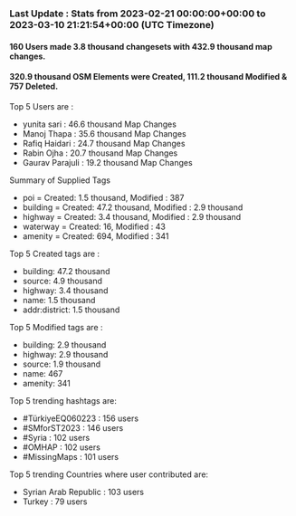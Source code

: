 ### Last Update : Stats from 2023-02-21 00:00:00+00:00 to 2023-03-10 21:21:54+00:00 (UTC Timezone)

#### 160 Users made 3.8 thousand changesets with 432.9 thousand map changes.
#### 320.9 thousand OSM Elements were Created, 111.2 thousand Modified & 757 Deleted.

Top 5 Users are : 
- yunita sari : 46.6 thousand Map Changes
- Manoj Thapa : 35.6 thousand Map Changes
- Rafiq Haidari : 24.7 thousand Map Changes
- Rabin Ojha : 20.7 thousand Map Changes
- Gaurav Parajuli : 19.2 thousand Map Changes

Summary of Supplied Tags
- poi = Created: 1.5 thousand, Modified : 387
- building = Created: 47.2 thousand, Modified : 2.9 thousand
- highway = Created: 3.4 thousand, Modified : 2.9 thousand
- waterway = Created: 16, Modified : 43
- amenity = Created: 694, Modified : 341


Top 5 Created tags are :
- building: 47.2 thousand
- source: 4.9 thousand
- highway: 3.4 thousand
- name: 1.5 thousand
- addr:district: 1.5 thousand


Top 5 Modified tags are :
- building: 2.9 thousand
- highway: 2.9 thousand
- source: 1.9 thousand
- name: 467
- amenity: 341


Top 5 trending hashtags are:
- #TürkiyeEQ060223 : 156 users
- #SMforST2023 : 146 users
- #Syria : 102 users
- #OMHAP : 102 users
- #MissingMaps : 101 users


Top 5 trending Countries where user contributed are:
- Syrian Arab Republic : 103 users
- Turkey : 79 users

